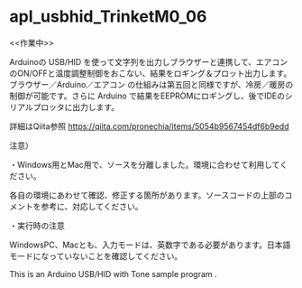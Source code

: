 # apl_usbhid_TrinketM0_06

<<作業中>>

Arduinoの USB/HID を使って文字列を出力しブラウザーと連携して、エアコンのON/OFFと温度調整制御をおこない、結果をロギング＆プロット出力します。ブラウザー／Arduino／エアコン の仕組みは第五回と同様ですが、冷房／暖房の制御が可能です。さらに Arduino で結果をEEPROMにロギングし、後でIDEのシリアルプロッタに出力します。

詳細はQiita参照 https://qiita.com/pronechia/items/5054b9567454df6b9edd

注意）

・Windows用とMac用で、ソースを分離しました。環境に合わせて利用してください。

各自の環境にあわせて確認、修正する箇所があります。ソースコードの上部のコメントを参考に、対応してください。

・実行時の注意

WindowsPC、Macとも、入力モードは、英数字である必要があります。日本語モードになっていないことを確認してください。

This is an Arduino USB/HID with Tone sample program .

